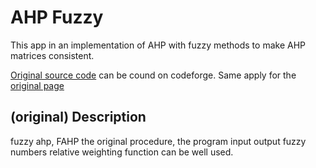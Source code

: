 # AHP Fuzzy

This app in an implementation of AHP with fuzzy methods to make AHP matrices consistent.

[Original source code](http://www.codeforge.com/read/64380/normal.cpp__html) can be cound on codeforge.
Same apply for the [original page](http://www.codeforge.com/article/64380)

## (original) Description

fuzzy ahp, FAHP the original procedure, the program input output fuzzy numbers relative weighting function can be well used.

